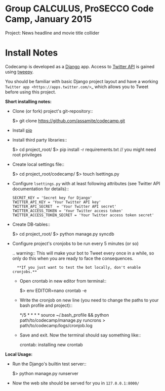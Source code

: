 Group CALCULUS, ProSECCO Code Camp, January 2015
=================================================

Project: News headline and movie title collider

Install Notes
=============

Codecamp is developed as a [Django](https://djangoproject.com/) app. Access to 
[Twitter API](https://dev.twitter.com/overview/documentation) is gained using 
[tweepy](http://www.tweepy.org/).

You should be familiar with basic Django project layout and have a working 
`Twitter app <https://apps.twitter.com/>`_ which allows you to Tweet before 
using this project.

**Short installing notes:**

* Clone (or fork) project's git-repository::

	$> git clone https://github.com/assamite/codecamp.git

* Install [pip](https://pypi.python.org/pypi/pip)
* Install third party libraries::

	$> cd project_root/
	$> pip install -r requirements.txt // you might need root privileges
	
* Create local settings file::

	$> cd project_root/codecamp/
	$> touch lsettings.py
	
* Configure ``lsettings.py``  with at least following attributes (see Twitter API documentation for details)::

	```
	SECRET_KEY = 'Secret key for Django'
	TWITTER_API_KEY = 'Your Twitter API key'
	TWITTER_API_SECRET  = 'Your Twitter API secret'
	TWITTER_ACCESS_TOKEN = 'Your Twitter access token'
	TWITTER_ACCESS_TOKEN_SECRET = 'Your Twitter access token secret'
	```

* Create DB-tables::
	
	$> cd project_root/
	$> python manage.py syncdb

* Configure project's cronjobs to be run every 5 minutes (or so)

	.. warning::
		This will make your bot to Tweet every once in a while, so only do this
		when you are ready to face the consequences.
		
		**If you just want to test the bot locally, don't enable cronjobs.**

	* Open crontab in new editor from terminal::

		$> env EDITOR=nano crontab -e
		
	* Write the cronjob on new line (you need to change the paths to your bash profile and project)::
	
		*/5 * * * * source ~/.bash_profile && python path/to/codecamp/manage.py runcrons > path/to/codecamp/logs/cronjob.log
		
	* Save and exit. Now the terminal should say something like::
	
		crontab: installing new crontab
	
**Local Usage:**
	
* Run the Django's builtin test server::

	$> python manage.py runserver
	
* Now the web site should be served for you in ``127.0.0.1:8000/``
	


